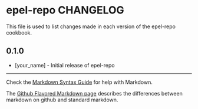 # epel-repo CHANGELOG

This file is used to list changes made in each version of the epel-repo cookbook.

## 0.1.0
- [your_name] - Initial release of epel-repo

- - -
Check the [Markdown Syntax Guide](http://daringfireball.net/projects/markdown/syntax) for help with Markdown.

The [Github Flavored Markdown page](http://github.github.com/github-flavored-markdown/) describes the differences between markdown on github and standard markdown.
